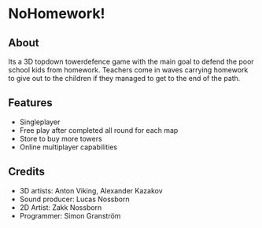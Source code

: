# NoHomework!

## About
Its a 3D topdown towerdefence game with the main goal to defend the poor school kids from homework. Teachers come in waves carrying homework to give out to the children if they managed to get to the end of the path. 

## Features
* Singleplayer
* Free play after completed all round for each map
* Store to buy more towers
* Online multiplayer capabilities

## Credits
- 3D artists: Anton Viking, Alexander Kazakov
- Sound producer: Lucas Nossborn
- 2D Artist: Zakk Nossborn
- Programmer: Simon Granström
